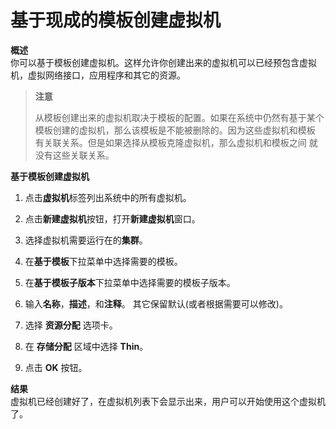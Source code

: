 # 基于现成的模板创建虚拟机

**概述**<br/>
你可以基于模板创建虚拟机。这样允许你创建出来的虚拟机可以已经预包含虚拟机，虚拟网络接口，应用程序和其它的资源。


> **注意**
>
> 从模板创建出来的虚拟机取决于模板的配置。如果在系统中仍然有基于某个
> 模板创建的虚拟机，那么该模板是不能被删除的。因为这些虚拟机和模板
> 有关联关系。但是如果选择从模板克隆虚拟机，那么虚拟机和模板之间
> 就没有这些关联关系。


**基于模板创建虚拟机**

1. 点击**虚拟机**标签列出系统中的所有虚拟机。

2. 点击**新建虚拟机**按钮，打开**新建虚拟机**窗口。

3. 选择虚拟机需要运行在的**集群**。

4. 在**基于模板**下拉菜单中选择需要的模板。

5. 在**基于模板子版本**下拉菜单中选择需要的模板子版本。

6. 输入**名称**，**描述**，和**注释**。 其它保留默认(或者根据需要可以修改)。

7. 选择 **资源分配** 选项卡。

8. 在 **存储分配** 区域中选择 **Thin**。

9. 点击 **OK** 按钮。


**结果**<br/>
虚拟机已经创建好了，在虚拟机列表下会显示出来，用户可以开始使用这个虚拟机了。

